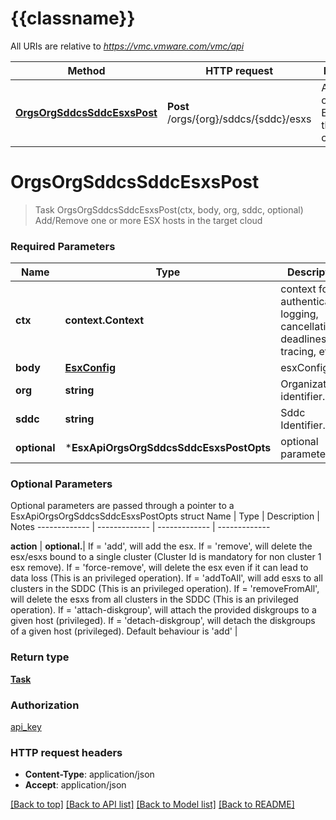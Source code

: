 # {{classname}}

All URIs are relative to *https://vmc.vmware.com/vmc/api*

Method | HTTP request | Description
------------- | ------------- | -------------
[**OrgsOrgSddcsSddcEsxsPost**](EsxApi.md#OrgsOrgSddcsSddcEsxsPost) | **Post** /orgs/{org}/sddcs/{sddc}/esxs | Add/Remove one or more ESX hosts in the target cloud

# **OrgsOrgSddcsSddcEsxsPost**
> Task OrgsOrgSddcsSddcEsxsPost(ctx, body, org, sddc, optional)
Add/Remove one or more ESX hosts in the target cloud

### Required Parameters

Name | Type | Description  | Notes
------------- | ------------- | ------------- | -------------
 **ctx** | **context.Context** | context for authentication, logging, cancellation, deadlines, tracing, etc.
  **body** | [**EsxConfig**](EsxConfig.md)| esxConfig | 
  **org** | **string**| Organization identifier. | 
  **sddc** | **string**| Sddc Identifier. | 
 **optional** | ***EsxApiOrgsOrgSddcsSddcEsxsPostOpts** | optional parameters | nil if no parameters

### Optional Parameters
Optional parameters are passed through a pointer to a EsxApiOrgsOrgSddcsSddcEsxsPostOpts struct
Name | Type | Description  | Notes
------------- | ------------- | ------------- | -------------



 **action** | **optional.**| If &#x3D; &#x27;add&#x27;, will add the esx. If &#x3D; &#x27;remove&#x27;, will delete the esx/esxs bound to a single cluster (Cluster Id is mandatory for non cluster 1 esx remove). If &#x3D; &#x27;force-remove&#x27;, will delete the esx even if it can lead to data loss (This is an privileged operation). If &#x3D; &#x27;addToAll&#x27;, will add esxs to all clusters in the SDDC (This is an privileged operation). If &#x3D; &#x27;removeFromAll&#x27;, will delete the esxs from all clusters in the SDDC (This is an privileged operation). If &#x3D; &#x27;attach-diskgroup&#x27;, will attach the provided diskgroups to a given host (privileged). If &#x3D; &#x27;detach-diskgroup&#x27;, will detach the diskgroups of a given host (privileged). Default behaviour is &#x27;add&#x27;  | 

### Return type

[**Task**](Task.md)

### Authorization

[api_key](../README.md#api_key)

### HTTP request headers

 - **Content-Type**: application/json
 - **Accept**: application/json

[[Back to top]](#) [[Back to API list]](../README.md#documentation-for-api-endpoints) [[Back to Model list]](../README.md#documentation-for-models) [[Back to README]](../README.md)

